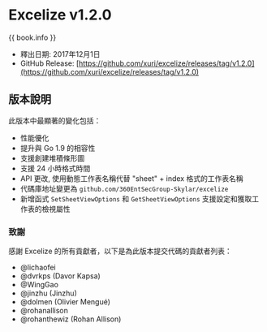 # Excelize v1.2.0

{{ book.info }}

* 釋出日期: 2017年12月1日
* GitHub Release: [https://github.com/xuri/excelize/releases/tag/v1.2.0](https://github.com/xuri/excelize/releases/tag/v1.2.0)

## 版本說明

此版本中最顯著的變化包括：

* 性能優化
* 提升與 Go 1.9 的相容性
* 支援創建堆積條形圖
* 支援 24 小時格式時間
* API 更改, 使用動態工作表名稱代替 "sheet" + index 格式的工作表名稱
* 代碼庫地址變更為 `github.com/360EntSecGroup-Skylar/excelize`
* 新增函式 `SetSheetViewOptions` 和 `GetSheetViewOptions` 支援設定和獲取工作表的檢視屬性

### 致謝

感謝 Excelize 的所有貢獻者，以下是為此版本提交代碼的貢獻者列表：

* @lichaofei
* @dvrkps (Davor Kapsa)
* @WingGao
* @jinzhu (Jinzhu)
* @dolmen (Olivier Mengué)
* @rohanallison
* @rohanthewiz (Rohan Allison)
